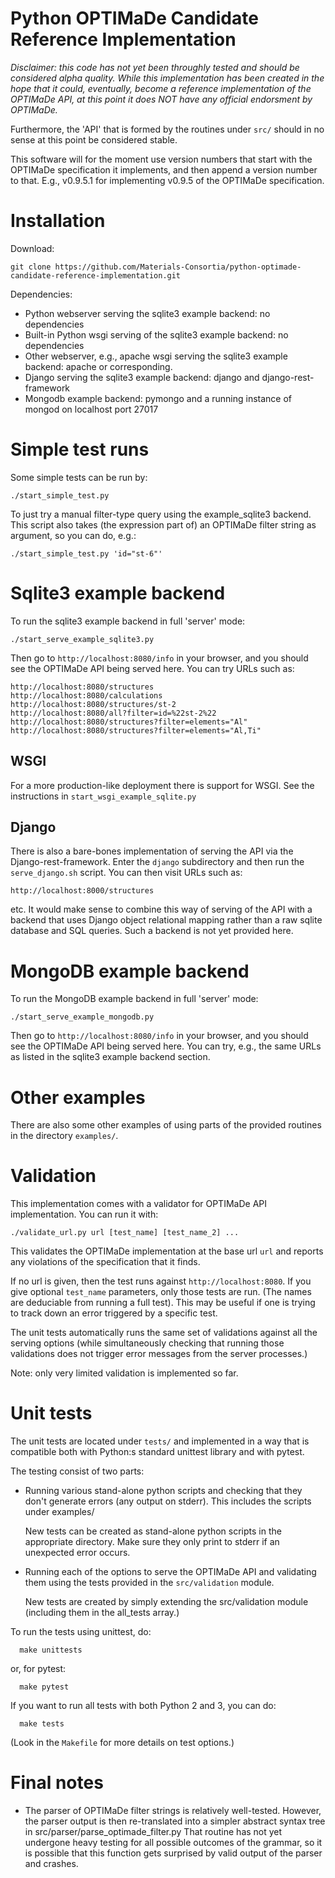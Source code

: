 Python OPTIMaDe Candidate Reference Implementation
==================================================

*Disclaimer: this code has not yet been throughly tested and should be
considered alpha quality. While this implementation has been
created in the hope that it could, eventually, become a reference
implementation of the OPTIMaDe API, at this point it does NOT
have any official endorsment by OPTIMaDe.*

Furthermore, the 'API' that is formed by the routines under `src/`
should in no sense at this point be considered stable.

This software will for the moment use version numbers
that start with the OPTIMaDe specification it implements, and then
append a version number to that. E.g., v0.9.5.1 for 
implementing v0.9.5 of the OPTIMaDe specification.

# Installation

Download:
```
git clone https://github.com/Materials-Consortia/python-optimade-candidate-reference-implementation.git
```

Dependencies:

- Python webserver serving the sqlite3 example backend: no dependencies
- Built-in Python wsgi serving of the sqlite3 example backend: no dependencies
- Other webserver, e.g., apache wsgi serving the sqlite3 example backend: apache or corresponding.
- Django serving the sqlite3 example backend: django and django-rest-framework 
- Mongodb example backend: pymongo and a running instance of mongod on localhost port 27017

# Simple test runs

Some simple tests can be run by:
```
./start_simple_test.py
```
To just try a manual filter-type query using the example\_sqlite3 backend. This script also takes (the expression part of) an OPTIMaDe filter string as argument, so you can do, e.g.:
```
./start_simple_test.py 'id="st-6"'
```

# Sqlite3 example backend

To run the sqlite3 example backend in full 'server' mode:
```
./start_serve_example_sqlite3.py
```
Then go to `http://localhost:8080/info` in your browser, and you should
see the OPTIMaDe API being served here. You can try URLs such as:
```
http://localhost:8080/structures
http://localhost:8080/calculations
http://localhost:8080/structures/st-2
http://localhost:8080/all?filter=id=%22st-2%22
http://localhost:8080/structures?filter=elements="Al"
http://localhost:8080/structures?filter=elements="Al,Ti"
```

## WSGI
For a more production-like deployment there is support for WSGI.
See the instructions in `start_wsgi_example_sqlite.py`

## Django
There is also a bare-bones implementation of serving the API
via the Django-rest-framework. Enter the `django` subdirectory
and then run the `serve_django.sh` script. You can then visit
URLs such as:
```
http://localhost:8000/structures
```
etc. It would make sense to combine this way of serving of the API
with a backend that uses Django object relational mapping rather
than a raw sqlite database and SQL queries. Such a backend is not
yet provided here.

# MongoDB example backend

To run the MongoDB example backend in full 'server' mode:
```
./start_serve_example_mongodb.py
```
Then go to `http://localhost:8080/info` in your browser, and you should
see the OPTIMaDe API being served here. You can try, e.g., the same URLs as
listed in the sqlite3 example backend section.

# Other examples

There are also some other examples of using parts of the provided
routines in the directory `examples/`.

# Validation

This implementation comes with a validator for OPTIMaDe API implementation.
You can run it with:
```
./validate_url.py url [test_name] [test_name_2] ...
```
This validates the OPTIMaDe implementation at the base url `url` and
reports any violations of the specification that it finds.

If no url is given, then the test runs against `http://localhost:8080`.
If you give optional `test_name` parameters, only those tests are run.
(The names are deduciable from running a full test). This may be useful
if one is trying to track down an error triggered by a specific test.

The unit tests automatically runs the same set of validations against all
the serving options (while simultaneously checking that running those
validations does not trigger error messages from the server processes.)

Note: only very limited validation is implemented so far.

# Unit tests

The unit tests are located under `tests/` and implemented in a way
that is compatible both with Python:s standard unittest library and
with pytest.

The testing consist of two parts:

* Running various stand-alone python scripts and checking that they
  don't generate errors (any output on stderr). This includes
  the scripts under examples/

  New tests can be created as stand-alone python scripts
  in the appropriate directory. Make sure they only print to
  stderr if an unexpected error occurs.

* Running each of the options to serve the OPTIMaDe API and
  validating them using the tests provided in the
  `src/validation` module.

  New tests are created by simply extending the src/validation
  module (including them in the all_tests array.)

To run the tests using unittest, do:
```
  make unittests
```
or, for pytest:
```
  make pytest
```

If you want to run all tests with both Python 2 and 3, you can do:
```
  make tests
```
(Look in the `Makefile` for more details on test options.)

# Final notes 

- The parser of OPTIMaDe filter strings is relatively well-tested. 
  However, the parser output is then re-translated into a simpler 
  abstract syntax tree in src/parser/parse_optimade_filter.py
  That routine has not yet undergone heavy testing for all possible
  outcomes of the grammar, so it is possible that this function
  gets surprised by valid output of the parser and crashes.

